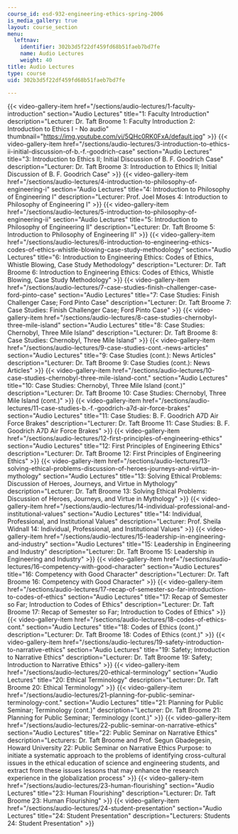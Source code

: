 ```yaml
---
course_id: esd-932-engineering-ethics-spring-2006
is_media_gallery: true
layout: course_section
menu:
  leftnav:
    identifier: 302b3d5f22df459fd68b51faeb7bd7fe
    name: Audio Lectures
    weight: 40
title: Audio Lectures
type: course
uid: 302b3d5f22df459fd68b51faeb7bd7fe

---
```

{{< video-gallery-item href="/sections/audio-lectures/1-faculty-introduction" section="Audio Lectures" title="1: Faculty Introduction" description="Lecturer: Dr. Taft Broome 1: Faculty Introduction 2: Introduction to Ethics I - No audio" thumbnail="https://img.youtube.com/vi/5QHc0RK0FxA/default.jpg" >}} {{< video-gallery-item href="/sections/audio-lectures/3-introduction-to-ethics-ii-initial-discussion-of-b.-f.-goodrich-case" section="Audio Lectures" title="3: Introduction to Ethics II; Initial Discussion of B. F. Goodrich Case" description="Lecturer: Dr. Taft Broome 3: Introduction to Ethics II; Initial Discussion of B. F. Goodrich Case" >}} {{< video-gallery-item href="/sections/audio-lectures/4-introduction-to-philosophy-of-engineering-i" section="Audio Lectures" title="4: Introduction to Philosophy of Engineering I" description="Lecturer: Prof. Joel Moses 4: Introduction to Philosophy of Engineering I" >}} {{< video-gallery-item href="/sections/audio-lectures/5-introduction-to-philosophy-of-engineering-ii" section="Audio Lectures" title="5: Introduction to Philosophy of Engineering II" description="Lecturer: Dr. Taft Broome 5: Introduction to Philosophy of Engineering II" >}} {{< video-gallery-item href="/sections/audio-lectures/6-introduction-to-engineering-ethics-codes-of-ethics-whistle-blowing-case-study-methodology" section="Audio Lectures" title="6: Introduction to Engineering Ethics: Codes of Ethics, Whistle Blowing, Case Study Methodology" description="Lecturer: Dr. Taft Broome 6: Introduction to Engineering Ethics: Codes of Ethics, Whistle Blowing, Case Study Methodology" >}} {{< video-gallery-item href="/sections/audio-lectures/7-case-studies-finish-challenger-case-ford-pinto-case" section="Audio Lectures" title="7: Case Studies: Finish Challenger Case; Ford Pinto Case" description="Lecturer: Dr. Taft Broome 7: Case Studies: Finish Challenger Case; Ford Pinto Case" >}} {{< video-gallery-item href="/sections/audio-lectures/8-case-studies-chernobyl-three-mile-island" section="Audio Lectures" title="8: Case Studies: Chernobyl, Three Mile Island" description="Lecturer: Dr. Taft Broome 8: Case Studies: Chernobyl, Three Mile Island" >}} {{< video-gallery-item href="/sections/audio-lectures/9-case-studies-cont.-news-articles" section="Audio Lectures" title="9: Case Studies (cont.): News Articles" description="Lecturer: Dr. Taft Broome 9: Case Studies (cont.): News Articles" >}} {{< video-gallery-item href="/sections/audio-lectures/10-case-studies-chernobyl-three-mile-island-cont." section="Audio Lectures" title="10: Case Studies: Chernobyl, Three Mile Island (cont.)" description="Lecturer: Dr. Taft Broome 10: Case Studies: Chernobyl, Three Mile Island (cont.)" >}} {{< video-gallery-item href="/sections/audio-lectures/11-case-studies-b.-f.-goodrich-a7d-air-force-brakes" section="Audio Lectures" title="11: Case Studies: B. F. Goodrich A7D Air Force Brakes" description="Lecturer: Dr. Taft Broome 11: Case Studies: B. F. Goodrich A7D Air Force Brakes" >}} {{< video-gallery-item href="/sections/audio-lectures/12-first-principles-of-engineering-ethics" section="Audio Lectures" title="12: First Principles of Engineering Ethics" description="Lecturer: Dr. Taft Broome 12: First Principles of Engineering Ethics" >}} {{< video-gallery-item href="/sections/audio-lectures/13-solving-ethical-problems-discussion-of-heroes-journeys-and-virtue-in-mythology" section="Audio Lectures" title="13: Solving Ethical Problems: Discussion of Heroes, Journeys, and Virtue in Mythology" description="Lecturer: Dr. Taft Broome 13: Solving Ethical Problems: Discussion of Heroes, Journeys, and Virtue in Mythology" >}} {{< video-gallery-item href="/sections/audio-lectures/14-individual-professional-and-institutional-values" section="Audio Lectures" title="14: Individual, Professional, and Institutional Values" description="Lecturer: Prof. Sheila Widnall 14: Individual, Professional, and Institutional Values" >}} {{< video-gallery-item href="/sections/audio-lectures/15-leadership-in-engineering-and-industry" section="Audio Lectures" title="15: Leadership in Engineering and Industry" description="Lecturer: Dr. Taft Broome 15: Leadership in Engineering and Industry" >}} {{< video-gallery-item href="/sections/audio-lectures/16-competency-with-good-character" section="Audio Lectures" title="16: Competency with Good Character" description="Lecturer: Dr. Taft Broome 16: Competency with Good Character" >}} {{< video-gallery-item href="/sections/audio-lectures/17-recap-of-semester-so-far-introduction-to-codes-of-ethics" section="Audio Lectures" title="17: Recap of Semester so Far; Introduction to Codes of Ethics" description="Lecturer: Dr. Taft Broome 17: Recap of Semester so Far; Introduction to Codes of Ethics" >}} {{< video-gallery-item href="/sections/audio-lectures/18-codes-of-ethics-cont." section="Audio Lectures" title="18: Codes of Ethics (cont.)" description="Lecturer: Dr. Taft Broome 18: Codes of Ethics (cont.)" >}} {{< video-gallery-item href="/sections/audio-lectures/19-safety-introduction-to-narrative-ethics" section="Audio Lectures" title="19: Safety; Introduction to Narrative Ethics" description="Lecturer: Dr. Taft Broome 19: Safety; Introduction to Narrative Ethics" >}} {{< video-gallery-item href="/sections/audio-lectures/20-ethical-terminology" section="Audio Lectures" title="20: Ethical Terminology" description="Lecturer: Dr. Taft Broome 20: Ethical Terminology" >}} {{< video-gallery-item href="/sections/audio-lectures/21-planning-for-public-seminar-terminology-cont." section="Audio Lectures" title="21: Planning for Public Seminar; Terminology (cont.)" description="Lecturer: Dr. Taft Broome 21: Planning for Public Seminar; Terminology (cont.)" >}} {{< video-gallery-item href="/sections/audio-lectures/22-public-seminar-on-narrative-ethics" section="Audio Lectures" title="22: Public Seminar on Narrative Ethics" description="Lecturers: Dr. Taft Broome and Prof. Segun Gbadegesin, Howard University 22: Public Seminar on Narrative Ethics Purpose: to initiate a systematic approach to the problems of identifying cross-cultural issues in the ethical education of science and engineering students, and extract from these issues lessons that may enhance the research experience in the globalization process" >}} {{< video-gallery-item href="/sections/audio-lectures/23-human-flourishing" section="Audio Lectures" title="23: Human Flourishing" description="Lecturer: Dr. Taft Broome 23: Human Flourishing" >}} {{< video-gallery-item href="/sections/audio-lectures/24-student-presentation" section="Audio Lectures" title="24: Student Presentation" description="Lecturers: Students 24: Student Presentation" >}}